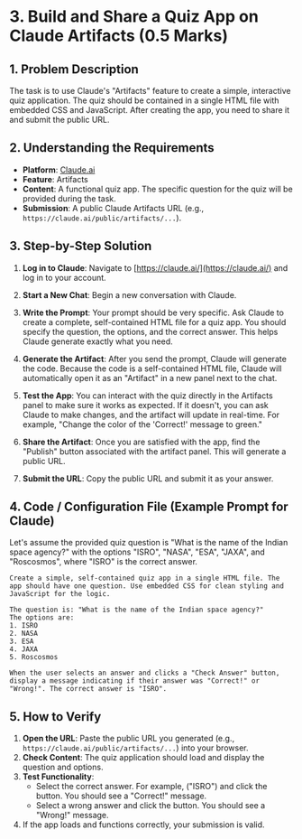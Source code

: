 # 3. Build and Share a Quiz App on Claude Artifacts (0.5 Marks)

## 1. Problem Description

The task is to use Claude's "Artifacts" feature to create a simple, interactive quiz application. The quiz should be contained in a single HTML file with embedded CSS and JavaScript. After creating the app, you need to share it and submit the public URL.

## 2. Understanding the Requirements

- **Platform**: [Claude.ai](https://claude.ai/)
- **Feature**: Artifacts
- **Content**: A functional quiz app. The specific question for the quiz will be provided during the task.
- **Submission**: A public Claude Artifacts URL (e.g., `https://claude.ai/public/artifacts/...`).

## 3. Step-by-Step Solution

1. **Log in to Claude**: Navigate to [https://claude.ai/](https://claude.ai/) and log in to your account.

2. **Start a New Chat**: Begin a new conversation with Claude.

3. **Write the Prompt**: Your prompt should be very specific. Ask Claude to create a complete, self-contained HTML file for a quiz app. You should specify the question, the options, and the correct answer. This helps Claude generate exactly what you need.

4. **Generate the Artifact**: After you send the prompt, Claude will generate the code. Because the code is a self-contained HTML file, Claude will automatically open it as an "Artifact" in a new panel next to the chat.

5. **Test the App**: You can interact with the quiz directly in the Artifacts panel to make sure it works as expected. If it doesn't, you can ask Claude to make changes, and the artifact will update in real-time. For example, "Change the color of the 'Correct!' message to green."

6. **Share the Artifact**: Once you are satisfied with the app, find the "Publish" button associated with the artifact panel. This will generate a public URL.

7. **Submit the URL**: Copy the public URL and submit it as your answer.

## 4. Code / Configuration File (Example Prompt for Claude)

Let's assume the provided quiz question is "What is the name of the Indian space agency?" with the options "ISRO", "NASA", "ESA", "JAXA", and "Roscosmos", where "ISRO" is the correct answer.

```plaintext
Create a simple, self-contained quiz app in a single HTML file. The app should have one question. Use embedded CSS for clean styling and JavaScript for the logic.

The question is: "What is the name of the Indian space agency?"
The options are:
1. ISRO
2. NASA
3. ESA
4. JAXA
5. Roscosmos

When the user selects an answer and clicks a "Check Answer" button, display a message indicating if their answer was "Correct!" or "Wrong!". The correct answer is "ISRO".
```

## 5. How to Verify

1. **Open the URL**: Paste the public URL you generated (e.g., `https://claude.ai/public/artifacts/...`) into your browser.
2. **Check Content**: The quiz application should load and display the question and options.
3. **Test Functionality**:
    - Select the correct answer. For example, ("ISRO") and click the button. You should see a "Correct!" message.
    - Select a wrong answer and click the button. You should see a "Wrong!" message.
4. If the app loads and functions correctly, your submission is valid.
